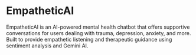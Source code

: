 # EmpatheticAI
 EmpatheticAI is an AI-powered mental health chatbot that offers supportive conversations for users dealing with trauma, depression, anxiety, and more. Built to provide empathetic listening and therapeutic guidance using sentiment analysis and Gemini AI.
